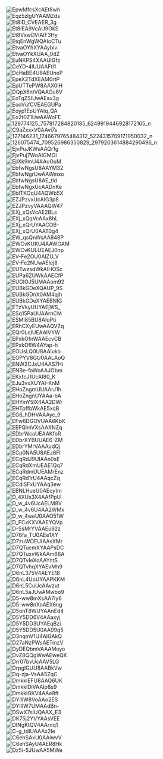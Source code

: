 <br />![EpwMfcsXcAEt8wh](https://user-images.githubusercontent.com/8761991/109119754-12364d80-7780-11eb-97c8-610c0f1d8e57.jpg)
<br />![Eqz5zlgUYAAMZds](https://user-images.githubusercontent.com/8761991/109119759-14001100-7780-11eb-8167-e6043c5fea9c.jpg)
<br />![Et8ID_CVEAER_3g](https://user-images.githubusercontent.com/8761991/109119766-1498a780-7780-11eb-8a02-133c4ffb71ab.jpg)
<br />![Et8IEA9VcAU9OkS](https://user-images.githubusercontent.com/8761991/109119772-16626b00-7780-11eb-8022-c4a6aa75c4b5.jpg)
<br />![Et8VxwDVIAIF3Hy](https://user-images.githubusercontent.com/8761991/109119774-17939800-7780-11eb-90ee-3071b83163ac.jpg)
<br />![EtqEnWgWQAIoCTu](https://user-images.githubusercontent.com/8761991/109119780-18c4c500-7780-11eb-9f2b-97112a9f4cb7.jpg)
<br />![EtvaOYhXYAAybiv](https://user-images.githubusercontent.com/8761991/109119783-1a8e8880-7780-11eb-9d81-edf6e5d0d9ec.jpg)
<br />![EtvaOYkXUAA_0dZ](https://user-images.githubusercontent.com/8761991/109119784-1b271f00-7780-11eb-8b7b-a531cdd0afe9.jpg)
<br />![EuNKPS4XAAUlGfz](https://user-images.githubusercontent.com/8761991/109119789-1bbfb580-7780-11eb-890e-d4fd2008b8d4.jpg)
<br />![CeYD-4lUUAAFtl1](https://user-images.githubusercontent.com/8761991/109119791-1c584c00-7780-11eb-8990-15ab44e4c1b2.jpg)
<br />![DcHaBE4U8AEUneP](https://user-images.githubusercontent.com/8761991/109119800-1ebaa600-7780-11eb-8469-e08fd676ab81.jpg)
<br />![EpeX2TdXEAM0rtP](https://user-images.githubusercontent.com/8761991/109119805-20846980-7780-11eb-84f0-d1b7d39e1ebb.jpg)
<br />![EpUTTePW8AAX0iH](https://user-images.githubusercontent.com/8761991/109119809-224e2d00-7780-11eb-8b92-f3db72635b0c.jpg)
<br />![DQpX6ntVQAAOu6V](https://user-images.githubusercontent.com/8761991/101779736-a05f4800-3b30-11eb-9ebf-512bd16503a6.jpg)
<br />![EoTqZSIUwAEsu3g](https://user-images.githubusercontent.com/8761991/101779765-a6552900-3b30-11eb-8ad7-b31327122546.jpg)
<br />![EooVufCVEAEGUPa](https://user-images.githubusercontent.com/8761991/101779782-a9501980-3b30-11eb-903d-bd23330ade17.jpg)
<br />![Eoyp1EpUYAIq_QA](https://user-images.githubusercontent.com/8761991/101779788-ac4b0a00-3b30-11eb-8427-61d5176b5d79.jpg)
<br />![Eo2t0Z1UwAAWoFE](https://user-images.githubusercontent.com/8761991/101779795-ae14cd80-3b30-11eb-847f-68dec377c7c7.jpg)
<br />![129774125_757817284820185_6249919446928172165_n](https://user-images.githubusercontent.com/8761991/101779802-afde9100-3b30-11eb-9847-16cec093b3ac.jpg)
<br />![C9aZxxxV0AAvi7s](https://user-images.githubusercontent.com/8761991/100243457-d917f280-2f70-11eb-8680-aa3519c9730e.jpg)
<br />![127146231_1746679765484312_5224315709171950032_n](https://user-images.githubusercontent.com/8761991/100241699-f1870d80-2f6e-11eb-9633-1f73cf3c8341.jpg)
<br />![126075474_709526986350829_2979203614884290496_n](https://user-images.githubusercontent.com/8761991/100241457-ab31ae80-2f6e-11eb-9d7d-dad739fd6307.jpg)
<br />![EjvPuJKWsAAQr1g](https://user-images.githubusercontent.com/8761991/99502738-7c3c9b00-29b8-11eb-8b0c-62325eee737d.jpg)
<br />![EjvPuj7WoAIGMOi](https://user-images.githubusercontent.com/8761991/99502740-7cd53180-29b8-11eb-984a-c0ffe139f461.jpg)
<br />![EjlXk9mU4AAuGuM](https://user-images.githubusercontent.com/8761991/99502749-7e065e80-29b8-11eb-8ccf-124c038879ef.jpg)
<br />![EbfwNgsU8AAYM32](https://user-images.githubusercontent.com/8761991/99502802-8f4f6b00-29b8-11eb-849e-7ed0e35ca930.jpg)
<br />![EbfwNgrUwAAWmxo](https://user-images.githubusercontent.com/8761991/99502804-90809800-29b8-11eb-9f4a-7e3116615161.jpg)
<br />![EbfwNgsU8AE_tld](https://user-images.githubusercontent.com/8761991/99502807-90809800-29b8-11eb-88ab-e55076e571a7.jpg)
<br />![EbfwNgxUcAADnKe](https://user-images.githubusercontent.com/8761991/99502809-91192e80-29b8-11eb-961e-8ecd5e00e724.jpg)
<br />![EbITKOqU4AQWb5X](https://user-images.githubusercontent.com/8761991/99502814-91b1c500-29b8-11eb-88c1-4ef445eb5324.jpg)
<br />![EZJPzvxUcAIG3p8](https://user-images.githubusercontent.com/8761991/99502853-9e361d80-29b8-11eb-8e87-e402d486ba76.jpg)
<br />![EZJPzvyVAAAQW47](https://user-images.githubusercontent.com/8761991/99502859-9f674a80-29b8-11eb-89e4-38e534220297.jpg)
<br />![EXj_xQsVcAE2BLc](https://user-images.githubusercontent.com/8761991/99502924-b3ab4780-29b8-11eb-8105-6cd56c89a5f0.jpg)
<br />![EXj_xQqVcAAx8hL](https://user-images.githubusercontent.com/8761991/99502925-b443de00-29b8-11eb-852f-affeabf60ba7.jpg)
<br />![EXj_xQrUYAACOB-](https://user-images.githubusercontent.com/8761991/99502930-b4dc7480-29b8-11eb-88fd-ff7326373511.jpg)
<br />![EXj_xQrU0AAT0g4](https://user-images.githubusercontent.com/8761991/99502931-b5750b00-29b8-11eb-8701-1b351962bdd1.jpg)
<br />![EW_qsQnWsAA948P](https://user-images.githubusercontent.com/8761991/99502981-c3c32700-29b8-11eb-8232-47a121585d73.jpg)
<br />![EWCvKUKU4AAWOAM](https://user-images.githubusercontent.com/8761991/99503014-cde52580-29b8-11eb-98b1-a2fd5d0ef031.jpg)
<br />![EWCvKULUEAEJ0np](https://user-images.githubusercontent.com/8761991/99503016-ce7dbc00-29b8-11eb-8867-e5d4c1e1f284.jpg)
<br />![EV-Fe2OU0AIZU_V](https://user-images.githubusercontent.com/8761991/99503023-d178ac80-29b8-11eb-82a7-0010f6a59acb.jpg)
<br />![EV-Fe2NUwAEIej8](https://user-images.githubusercontent.com/8761991/99503027-d2114300-29b8-11eb-9397-d39affa91443.jpg)
<br />![EUTwzsdWkAIHOSc](https://user-images.githubusercontent.com/8761991/99503047-d6d5f700-29b8-11eb-93f3-51dfd65105e2.jpg)
<br />![EUPa6ZUWkAAECfP](https://user-images.githubusercontent.com/8761991/99503056-d8072400-29b8-11eb-8740-ae8604e45ae4.jpg)
<br />![EUGlOJ5UMAAom92](https://user-images.githubusercontent.com/8761991/99503079-ddfd0500-29b8-11eb-81c0-77acfda72c74.jpg)
<br />![EUBkGDeXQAUP_9S](https://user-images.githubusercontent.com/8761991/99503081-de959b80-29b8-11eb-83ff-8c8070d1d2c1.jpg)
<br />![EUBkGDnX0AM4qjh](https://user-images.githubusercontent.com/8761991/99503085-df2e3200-29b8-11eb-813d-a592a4d69b4f.jpg)
<br />![EUBkGDeXYAEBNIG](https://user-images.githubusercontent.com/8761991/99503088-dfc6c880-29b8-11eb-83cf-3fb5eb4aae84.jpg)
<br />![ETzVkyUUYAEjWS_](https://user-images.githubusercontent.com/8761991/99503089-e05f5f00-29b8-11eb-82b0-0b863016783e.jpg)
<br />![ESq15PaUUAArnCM](https://user-images.githubusercontent.com/8761991/99503098-e2292280-29b8-11eb-8357-aec2ae9cb4cb.jpg)
<br />![ESMI85BU8AIqPti](https://user-images.githubusercontent.com/8761991/99503100-e2c1b900-29b8-11eb-821c-74ffe16fee2c.jpg)
<br />![ERhCXyEUwAAQVZq](https://user-images.githubusercontent.com/8761991/99503110-e5bca980-29b8-11eb-8941-5a638168bff1.jpg)
<br />![EQr0LqIUEAAlVYW](https://user-images.githubusercontent.com/8761991/99503114-e6edd680-29b8-11eb-8070-ceed060ba930.jpg)
<br />![EPxkOfnWAAEcvCB](https://user-images.githubusercontent.com/8761991/99503116-e7866d00-29b8-11eb-8f06-c379ee643798.jpg)
<br />![EPxkOflW4AYap-h](https://user-images.githubusercontent.com/8761991/99503117-e8b79a00-29b8-11eb-910e-6bcd373dff73.jpg)
<br />![EOUsLQ0U8AAiuko](https://user-images.githubusercontent.com/8761991/99503170-f9681000-29b8-11eb-9ed9-218702db0311.jpg)
<br />![EOPYV8GU0AALAoQ](https://user-images.githubusercontent.com/8761991/99503172-fa00a680-29b8-11eb-88b4-6aed8e10e597.jpg)
<br />![ENW2CJxU4AAS7Hi](https://user-images.githubusercontent.com/8761991/99503178-fbca6a00-29b8-11eb-8d20-f9a00acc6d4b.jpg)
<br />![ENBe-faWoAAJObm](https://user-images.githubusercontent.com/8761991/99503182-fc630080-29b8-11eb-97ac-7c45e73f05d1.jpg)
<br />![EKxtcJ1UcAI80_K](https://user-images.githubusercontent.com/8761991/99503189-fe2cc400-29b8-11eb-8831-ed7b85a98794.jpg)
<br />![EJu3vxXUYAI-KnM](https://user-images.githubusercontent.com/8761991/99503192-fe2cc400-29b8-11eb-9275-d8d310b17cc7.jpg)
<br />![EHoZngmUUAArJ1h](https://user-images.githubusercontent.com/8761991/99503200-fff68780-29b8-11eb-95a4-8433e1e3ec05.jpg)
<br />![EHoZngnUYAAa-bA](https://user-images.githubusercontent.com/8761991/99503203-fff68780-29b8-11eb-9d02-bf4cfe5f3afd.jpg)
<br />![EHYmY5IX4AA2DWr](https://user-images.githubusercontent.com/8761991/99503205-008f1e00-29b9-11eb-92a2-c14c55984e76.jpg)
<br />![EHTpffbWkAE5xqB](https://user-images.githubusercontent.com/8761991/99503207-0127b480-29b9-11eb-9020-3ab4575cbca0.jpg)
<br />![EG6_hDHVAAAyc_9](https://user-images.githubusercontent.com/8761991/99503208-0127b480-29b9-11eb-8011-4bb795efbd05.jpg)
<br />![EFw6DGOVUAA6KbK](https://user-images.githubusercontent.com/8761991/99503213-0258e180-29b9-11eb-9994-538e6134bb4c.jpg)
<br />![EEFQlmVXsAAXNZq](https://user-images.githubusercontent.com/8761991/99503219-038a0e80-29b9-11eb-99c7-968b88902168.jpg)
<br />![EDbrWcaUEAAKfoR](https://user-images.githubusercontent.com/8761991/99503222-0422a500-29b9-11eb-91f8-93e3caa2d4e4.jpg)
<br />![EDbrXYBUUAE6-ZM](https://user-images.githubusercontent.com/8761991/99503224-0422a500-29b9-11eb-8fe1-f40417053817.jpg)
<br />![EDbrYMrVAAAudQj](https://user-images.githubusercontent.com/8761991/99503225-04bb3b80-29b9-11eb-8366-0296f7286334.jpg)
<br />![ECp0NA5U8AEz6FI](https://user-images.githubusercontent.com/8761991/99503229-0553d200-29b9-11eb-9684-4d50fb234277.jpg)
<br />![ECqRdJ9UIAAn0sE](https://user-images.githubusercontent.com/8761991/99503230-05ec6880-29b9-11eb-81f0-c93e37ef3f1e.jpg)
<br />![ECqRdXmUEAE1Qq7](https://user-images.githubusercontent.com/8761991/99503232-0684ff00-29b9-11eb-903b-448c67b30e39.jpg)
<br />![ECqRdmUUEAMrEnz](https://user-images.githubusercontent.com/8761991/99503234-0684ff00-29b9-11eb-9ef9-4c4a3db321bf.jpg)
<br />![ECqRd1rU4AAqcZq](https://user-images.githubusercontent.com/8761991/99503237-071d9580-29b9-11eb-97cf-860fe75e432c.jpg)
<br />![ECdiSFxUYAAq3ew](https://user-images.githubusercontent.com/8761991/99503239-07b62c00-29b9-11eb-92ed-8a0183e0cef4.jpg)
<br />![EBNLHueU0AEoytm](https://user-images.githubusercontent.com/8761991/99503249-097fef80-29b9-11eb-9703-c3f0daee2183.jpg)
<br />![D_4XUs3X4AAfPpU](https://user-images.githubusercontent.com/8761991/99503252-0a188600-29b9-11eb-937b-33492e72c92d.jpg)
<br />![D_w_4v6UcAELM8V](https://user-images.githubusercontent.com/8761991/99503253-0a188600-29b9-11eb-93ec-c3f10a1d5322.jpg)
<br />![D_w_4v6U4AA2WMx](https://user-images.githubusercontent.com/8761991/99503255-0ab11c80-29b9-11eb-8b9d-f534b3278c1b.jpg)
<br />![D_w_4weU0AAO51W](https://user-images.githubusercontent.com/8761991/99503258-0b49b300-29b9-11eb-97f8-89e0f8eb3d2c.jpg)
<br />![D_FCxKXVAAEYQVp](https://user-images.githubusercontent.com/8761991/99503259-0be24980-29b9-11eb-919c-8a2e74b657d5.jpg)
<br />![D-SsMrYVAAEu92z](https://user-images.githubusercontent.com/8761991/99503268-0dac0d00-29b9-11eb-9dbb-6acf0d51d8c4.jpg)
<br />![D78fa_TU0AEe1XY](https://user-images.githubusercontent.com/8761991/99503272-0dac0d00-29b9-11eb-8232-8b63df3836a5.jpg)
<br />![D7zuWOEUIAAsXMr](https://user-images.githubusercontent.com/8761991/99503274-0e44a380-29b9-11eb-9f14-7c1274031be0.jpg)
<br />![D7QTucmXYAAPsDC](https://user-images.githubusercontent.com/8761991/99503277-0edd3a00-29b9-11eb-9b9f-9b8d0992ea55.jpg)
<br />![D7QTuxvWkAAm66A](https://user-images.githubusercontent.com/8761991/99503279-0f75d080-29b9-11eb-9fde-cfeccc96116d.jpg)
<br />![D7QTvIeXoAAYntS](https://user-images.githubusercontent.com/8761991/99503282-0f75d080-29b9-11eb-984f-9e4c9a026dd8.jpg)
<br />![D7QTvhqXYAEvMh9](https://user-images.githubusercontent.com/8761991/99503285-100e6700-29b9-11eb-9f0a-cafc0f848731.jpg)
<br />![D6nL375V4AEYE18](https://user-images.githubusercontent.com/8761991/99503286-10a6fd80-29b9-11eb-8e94-e4f9894260e6.jpg)
<br />![D6nL4UoUYAAPKKM](https://user-images.githubusercontent.com/8761991/99503287-113f9400-29b9-11eb-9a4a-098067686d9e.jpg)
<br />![D6nL5CuUcAAvzut](https://user-images.githubusercontent.com/8761991/99503289-113f9400-29b9-11eb-97e5-ee91caa28ad0.jpg)
<br />![D6nL5aJUwAMwbo9](https://user-images.githubusercontent.com/8761991/99503290-11d82a80-29b9-11eb-8200-906e3ee071df.jpg)
<br />![D5-ww8mXsAA7ly6](https://user-images.githubusercontent.com/8761991/99503292-1270c100-29b9-11eb-8fc4-4db285b54dbb.jpg)
<br />![D5-ww8nXoAEX6ng](https://user-images.githubusercontent.com/8761991/99503293-1270c100-29b9-11eb-988f-f06ecb51f702.jpg)
<br />![D5onT8WUYAAnEd4](https://user-images.githubusercontent.com/8761991/99503298-13a1ee00-29b9-11eb-8d03-baa45281d5e1.jpg)
<br />![D5Y5DD6V4AAaxyj](https://user-images.githubusercontent.com/8761991/99503302-143a8480-29b9-11eb-974e-b6c3030315c5.jpg)
<br />![D5Y5DD3UYAEqBzi](https://user-images.githubusercontent.com/8761991/99503306-14d31b00-29b9-11eb-9180-038987d500e0.jpg)
<br />![D5Y5DD5U0AA99q5](https://user-images.githubusercontent.com/8761991/99503308-14d31b00-29b9-11eb-9a06-dd57e2eb415a.jpg)
<br />![D3nqmV1U4AIGAkQ](https://user-images.githubusercontent.com/8761991/99503323-17357500-29b9-11eb-9633-a8b93ef993c4.jpg)
<br />![D27aNzPWsAETmzV](https://user-images.githubusercontent.com/8761991/99503325-17ce0b80-29b9-11eb-8c62-a14531b37962.jpg)
<br />![DyDEQbmVAAAMeyo](https://user-images.githubusercontent.com/8761991/99503372-1dc3ec80-29b9-11eb-967f-531585a8654b.jpg)
<br />![DvZ8QQgWwAEweQX](https://user-images.githubusercontent.com/8761991/99503378-1e5c8300-29b9-11eb-846f-f3d4750a8407.jpg)
<br />![Drr07bvUcAAV5LG](https://user-images.githubusercontent.com/8761991/99503385-1f8db000-29b9-11eb-80aa-3211104b5aaf.jpg)
<br />![DrpglGUU8AABkVw](https://user-images.githubusercontent.com/8761991/99503386-20264680-29b9-11eb-8d4a-24c7a67db141.jpg)
<br />![Dq-zja-VsAA5ZqC](https://user-images.githubusercontent.com/8761991/99503391-20bedd00-29b9-11eb-8fca-fe16beb15e6d.jpg)
<br />![DmkklEFU8AAQ6UK](https://user-images.githubusercontent.com/8761991/99503405-23213700-29b9-11eb-8fc3-33efa44a9737.jpg)
<br />![DmkklDlVAAIp8s9](https://user-images.githubusercontent.com/8761991/99503407-23b9cd80-29b9-11eb-89a4-b15cd971c4ff.jpg)
<br />![DmkklGKV4AAe8ft](https://user-images.githubusercontent.com/8761991/99503408-24526400-29b9-11eb-8420-8fdaf011653e.jpg)
<br />![DYIllW8VoAAo2ES](https://user-images.githubusercontent.com/8761991/99503416-261c2780-29b9-11eb-9da2-1485d4d8179c.jpg)
<br />![DYIllW7UMAAdBn-](https://user-images.githubusercontent.com/8761991/99503418-261c2780-29b9-11eb-8447-b07f793c022a.jpg)
<br />![DSwX7siUQAAX_E3](https://user-images.githubusercontent.com/8761991/99503429-287e8180-29b9-11eb-80e8-748b18c21245.jpg)
<br />![DK75j2YVYAAsVEE](https://user-images.githubusercontent.com/8761991/99503430-287e8180-29b9-11eb-8bb5-a3a251adb2d1.jpg)
<br />![DINgKtQV4AArnq1](https://user-images.githubusercontent.com/8761991/99503431-29171800-29b9-11eb-8d28-9f24aa1d5390.jpg)
<br />![C-g_tdiUAAAx2Ie](https://user-images.githubusercontent.com/8761991/99503435-29afae80-29b9-11eb-986c-7bced906ad83.jpg)
<br />![C6ehSAxU0AAiwvV](https://user-images.githubusercontent.com/8761991/99503443-2c120880-29b9-11eb-8873-daa45804816b.jpg)
<br />![C6ehSAyU4AER8Hk](https://user-images.githubusercontent.com/8761991/99503444-2caa9f00-29b9-11eb-8e2c-fdc0b7cd28f0.jpg)
<br />![Dz5i-5JUwAA5MWe](https://user-images.githubusercontent.com/8761991/99503355-1bfa2900-29b9-11eb-9ff5-0a1286821626.jpg)